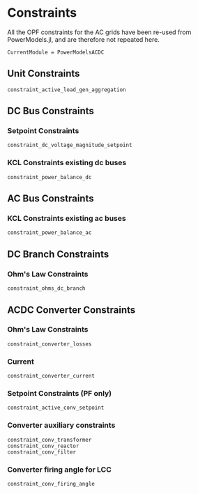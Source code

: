 # Constraints
All the OPF constraints for the AC grids have been re-used from PowerModels.jl, and are therefore not repeated here.

```@meta
CurrentModule = PowerModelsACDC
```

## Unit Constraints

```@docs
constraint_active_load_gen_aggregation
```

## DC Bus Constraints

### Setpoint Constraints

```@docs
constraint_dc_voltage_magnitude_setpoint
```

### KCL Constraints existing dc buses

```@docs
constraint_power_balance_dc
```
## AC Bus Constraints

### KCL Constraints existing ac buses
```@docs
constraint_power_balance_ac
```

## DC Branch Constraints

### Ohm's Law Constraints

```@docs
constraint_ohms_dc_branch

```


## ACDC Converter Constraints

### Ohm's Law Constraints

```@docs
constraint_converter_losses
```

### Current

```@docs
constraint_converter_current
```

### Setpoint Constraints (PF only)

```@docs
constraint_active_conv_setpoint
```

### Converter auxiliary constraints
```@docs
constraint_conv_transformer
constraint_conv_reactor
constraint_conv_filter
```

### Converter firing angle for LCC
```@docs
constraint_conv_firing_angle
```
